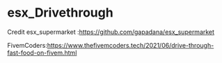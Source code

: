 # esx_Drivethrough
Credit 
esx_supermarket :https://github.com/gapadana/esx_supermarket

FivemCoders:https://www.thefivemcoders.tech/2021/06/drive-through-fast-food-on-fivem.html
